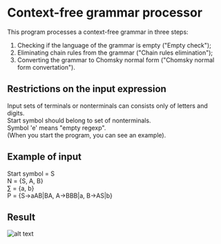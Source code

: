 # Context-free grammar processor
This program processes a context-free grammar in three steps:

1. Checking if the language of the grammar is empty ("Empty check");
3. Eliminating chain rules from the grammar ("Chain rules elimination");
4. Converting the grammar to Chomsky normal form ("Chomsky normal form convertation").

## Restrictions on the input expression
Input sets of terminals or nonterminals can consists only of letters and digits.  
Start symbol should belong to set of nonterminals.  
Symbol 'e' means "empty regexp".  
(When you start the program, you can see an example).  

## Example of input
Start symbol = S  
N = {S, A, B}  
∑ = {a, b}  
P = {S->aAB|BA, A->BBB|a, B->AS|b}  

## Result
![alt text](example2.gif "Example")

